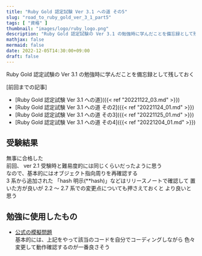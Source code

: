 ```yaml
---
title: "Ruby Gold 認定試験 Ver 3.1 への道 その5"
slug: "road_to_ruby_gold_ver_3_1_part5"
tags: [ "資格" ]
thumbnail: "images/logo/ruby_logo.png"
description: "Ruby Gold 認定試験の Ver 3.1 の勉強時に学んだことを備忘録として残しておく"
mathjax: false
mermaid: false
date: 2022-12-05T14:30:00+09:00
draft: false
---
```


Ruby Gold 認定試験の Ver 3.1 の勉強時に学んだことを備忘録として残しておく

[前回までの記事]

* [Ruby Gold 認定試験 Ver 3.1 への道]({{< ref "20221122_03.md" >}})
* [Ruby Gold 認定試験 Ver 3.1 への道 その2]({{< ref "20221124_01.md" >}})
* [Ruby Gold 認定試験 Ver 3.1 への道 その3]({{< ref "20221125_01.md" >}})
* [Ruby Gold 認定試験 Ver 3.1 への道 その4]({{< ref "20221204_01.md" >}})

## 受験結果

無事に合格した  
前回、 ver 2.1 受験時と難易度的には同じくらいだったように思う  
なので、基本的にはオブジェクト指向周りを再確認する  
3 系から追加された 「hash 明示(**hash)」などはリリースノートで確認して
置いた方が良いが 2.2 〜 2.7 系での変更点についても押さえておくと
より良いと思う

## 勉強に使用したもの

* [公式の模擬問題](https://github.com/ruby-association/prep-test/blob/version3/gold_ja.md)  
  基本的には、上記をやって該当のコードを自分でコーディングしながら
  色々変更して動作確認するのが一番良さそう

